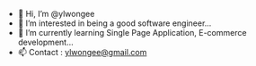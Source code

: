 - 👋 Hi, I’m @ylwongee
- 👀 I’m interested in being a good software engineer...
- 🌱 I’m currently learning Single Page Application, E-commerce development...
- 📫 Contact : ylwongee@gmail.com

<!---
ylwongee/ylwongee is a ✨ special ✨ repository because its `README.md` (this file) appears on your GitHub profile.
You can click the Preview link to take a look at your changes.
--->
